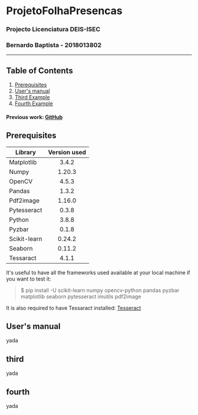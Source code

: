 # ProjetoFolhaPresencas

### Projecto Licenciatura DEIS-ISEC
### Bernardo Baptista - 2018013802
***
## Table of Contents
1. [Prerequisites](#prerequisites)
2. [User's manual](#users-manual)
3. [Third Example](#third)
4. [Fourth Example](#fourth)



#### Previous work: [GitHub](https://github.com/renatogomes17/ProjetoFolhaPresencas)

## Prerequisites

| Library       | Version used     | 
| ------------- |:-------------:| 
| Matplotlib |	3.4.2|
|Numpy	|1.20.3|
|OpenCV	|4.5.3|
|Pandas	|1.3.2|
|Pdf2image	|1.16.0|
|Pytesseract|	0.3.8|
|Python	|3.8.8|
|Pyzbar |0.1.8
|Scikit-learn|	0.24.2|
|Seaborn|	0.11.2|
|Tessaract|4.1.1| 

It's useful to have all the frameworks used available at your local machine if you want to test it:

>$ pip install -U scikit-learn numpy opencv-python pandas pyzbar matplotlib seaborn pytesseract imutils pdf2image

It is also required to have Tessaract installed: [Tesseract](https://tesseract-ocr.github.io/tessdoc/Home.html)


## User's manual
yada

## third
yada

## fourth
yada
